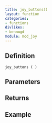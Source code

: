 ```yaml
---
title: joy_buttons()
layout: function
categories:
- functions
divlikes:
- bennugd
module: mod_joy
---
```


## Definition

    joy_buttons ( )

## Parameters

## Returns

## Example
